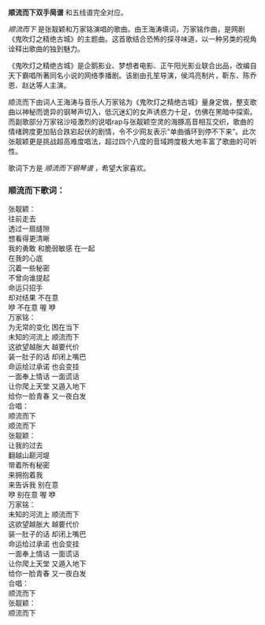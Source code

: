 

**顺流而下双手简谱** 和五线谱完全对应。

_顺流而下_
是张靓颖和万家铭演唱的歌曲。由王海涛填词，万家铭作曲，是网剧《鬼吹灯之精绝古城》的主题曲。这首歌结合恐怖的探寻味道，以一种另类的视角诠释出歌曲的独到魅力。

《鬼吹灯之精绝古城》是企鹅影业、梦想者电影、正午阳光影业联合出品，改编自天下霸唱所著同名小说的网络季播剧。该剧由孔笙导演，侯鸿亮制片，靳东、陈乔恩、赵达等人主演。

顺流而下由词人王海涛与音乐人万家铭为《鬼吹灯之精绝古城》量身定做，整支歌曲以神秘而诡异的钢琴声切入，低沉迷幻的女声诱惑力十足，仿佛在黑暗中探索。而副歌部分万家铭沙哑激烈的说唱rap与张靓颖空灵的海豚高音相互交织，歌曲的情绪跨度更加贴合跌宕起伏的剧情，令不少网友表示“单曲循环到停不下来”。此次张靓颖更是挑战超高难度唱法，超过四个八度的音域跨度极大地丰富了歌曲的可听性。

歌词下方是 _顺流而下钢琴谱_ ，希望大家喜欢。

### 顺流而下歌词：

张靓颖：  
往前走去  
透过一扇缝隙  
想看得更清晰  
我的勇敢 和脆弱敏感 在一起  
在我的心底  
沉着一些秘密  
不曾向谁提起  
命运只招手  
却对结果 不在意  
咿 不在意 喔 咿  
万家铭：  
为无常的变化 困在当下  
未知的河流上 顺流而下  
这欲望越胀大 越要代价  
装一肚子的话 却闭上嘴巴  
命运给过承诺 也会变挂  
一面奉上情话 一面谎话  
让你爬上天堂 又遁入地下  
给你一脸青春 又一夜白发  
合唱：  
顺流而下  
顺流而下  
张靓颖：  
让我的过去  
翻越山巅河堤  
带着所有秘密  
来拥抱着我  
来告诉我 别在意  
咿 别在意 喔 咿  
万家铭：  
未知的河流上 顺流而下  
这欲望越胀大 越要代价  
装一肚子的话 却闭上嘴巴  
命运给过承诺 也会变挂  
一面奉上情话 一面谎话  
让你爬上天堂 又遁入地下  
给你一脸青春 又一夜白发  
合唱：  
顺流而下  
张靓颖：  
顺流而下

